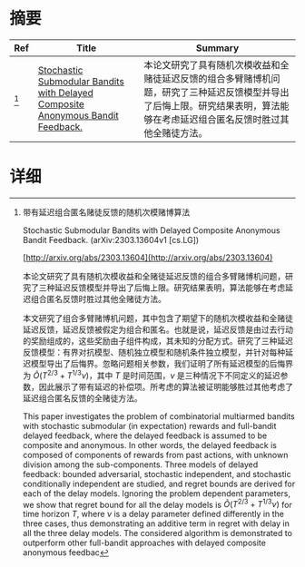 # 摘要

| Ref | Title | Summary |
| --- | --- | --- |
| [^1] | [Stochastic Submodular Bandits with Delayed Composite Anonymous Bandit Feedback.](http://arxiv.org/abs/2303.13604) | 本论文研究了具有随机次模收益和全赌徒延迟反馈的组合多臂赌博机问题，研究了三种延迟反馈模型并导出了后悔上限。研究结果表明，算法能够在考虑延迟组合匿名反馈时胜过其他全赌徒方法。 |

# 详细

[^1]: 带有延迟组合匿名赌徒反馈的随机次模赌博算法

    Stochastic Submodular Bandits with Delayed Composite Anonymous Bandit Feedback. (arXiv:2303.13604v1 [cs.LG])

    [http://arxiv.org/abs/2303.13604](http://arxiv.org/abs/2303.13604)

    本论文研究了具有随机次模收益和全赌徒延迟反馈的组合多臂赌博机问题，研究了三种延迟反馈模型并导出了后悔上限。研究结果表明，算法能够在考虑延迟组合匿名反馈时胜过其他全赌徒方法。

    

    本文研究了组合多臂赌博机问题，其中包含了期望下的随机次模收益和全赌徒延迟反馈，延迟反馈被假定为组合和匿名。也就是说，延迟反馈是由过去行动的奖励组成的，这些奖励由子组件构成，其未知的分配方式。研究了三种延迟反馈模型：有界对抗模型、随机独立模型和随机条件独立模型，并针对每种延迟模型导出了后悔界。忽略问题相关参数，我们证明了所有延迟模型的后悔界为 $\tilde{O}(T^{2/3} + T^{1/3} \nu)$，其中 $T$ 是时间范围，$\nu$ 是三种情况下不同定义的延迟参数，因此展示了带有延迟的补偿项。所考虑的算法被证明能够胜过其他考虑了延迟组合匿名反馈的全赌徒方法。

    This paper investigates the problem of combinatorial multiarmed bandits with stochastic submodular (in expectation) rewards and full-bandit delayed feedback, where the delayed feedback is assumed to be composite and anonymous. In other words, the delayed feedback is composed of components of rewards from past actions, with unknown division among the sub-components. Three models of delayed feedback: bounded adversarial, stochastic independent, and stochastic conditionally independent are studied, and regret bounds are derived for each of the delay models. Ignoring the problem dependent parameters, we show that regret bound for all the delay models is $\tilde{O}(T^{2/3} + T^{1/3} \nu)$ for time horizon $T$, where $\nu$ is a delay parameter defined differently in the three cases, thus demonstrating an additive term in regret with delay in all the three delay models. The considered algorithm is demonstrated to outperform other full-bandit approaches with delayed composite anonymous feedbac
    

